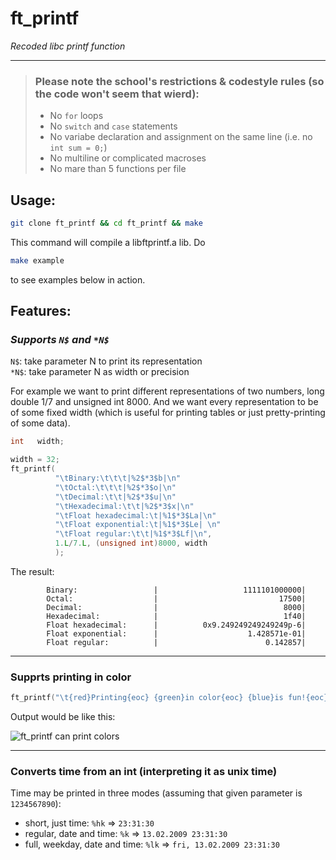# ft_printf
_Recoded libc printf function_
  
  ___
    
> ### Please note the school's restrictions & codestyle rules (so the code won't seem that wierd):
> * No `for` loops
> * No `switch` and `case` statements
> * No variabe declaration and assignment on the same line (i.e. no `int sum = 0;`)
> * No multiline or complicated macroses
> * No mare than 5 functions per file

  
  
## Usage:
```bash
git clone ft_printf && cd ft_printf && make
```
This command will compile a libftprintf.a lib.
Do
```bash
make example
```
to see examples below in action.
  
  
## Features:

### _Supports `N$` and `*N$`_
`N$`: take parameter N to print its representation  
`*N$`: take parameter N as width or precision
  
For example we want to print different representations of two numbers, long double 1/7 and unsigned int 8000.
And we want every representation to be of some fixed width (which is useful for printing tables or just pretty-printing of some data). 

```C
int   width;

width = 32;
ft_printf(
          "\tBinary:\t\t\t|%2$*3$b|\n"
          "\tOctal:\t\t\t|%2$*3$o|\n"
          "\tDecimal:\t\t|%2$*3$u|\n"
          "\tHexadecimal:\t\t|%2$*3$x|\n"
          "\tFloat hexadecimal:\t|%1$*3$La|\n"
          "\tFloat exponential:\t|%1$*3$Le| \n"
          "\tFloat regular:\t\t|%1$*3$Lf|\n",
          1.L/7.L, (unsigned int)8000, width
          );
```

The result:
```
        Binary:                 |                   1111101000000|
        Octal:                  |                           17500|
        Decimal:                |                            8000|
        Hexadecimal:            |                            1f40|
        Float hexadecimal:      |          0x9.249249249249249p-6|
        Float exponential:      |                    1.428571e-01| 
        Float regular:          |                        0.142857|
```

___  
### Supprts printing in color
  
```C
ft_printf("\t{red}Printing{eoc} {green}in color{eoc} {blue}is fun!{eoc}\n");
```
Output would be like this:


![ft_printf can print colors](https://s399sas.storage.yandex.net/rdisk/1db162bb31ad4b183db0a4ba6eb546b79ce2c2904cafe75c515de598923ad5b4/5ef2c36d/Hbz9wW-jLxs82N0pxBbacSWmBYIPRstBSfHGGiUKb_IOIFVA9iHgHyMr0ZVrj2BDbEW_GdjxsrqdkOe82_ykyA==?uid=31364244&filename=ft_printf_colors.png&disposition=inline&hash=&limit=0&content_type=image%2Fpng&tknv=v2&owner_uid=31364244&etag=7b8da2a45c1f77a80ec4135202eaa6a3&fsize=2547&media_type=image&hid=cfb8bac3f252a3d4d2912c03f56e8304&rtoken=58QssgZTAffA&force_default=yes&ycrid=na-1651c39f6d4b380bf9cf9df5364840d6-downloader17e&ts=5a8cbc666b300&s=12ae0270d751dfe4a42e1db267b55af05ffe03d56157599888f03b8404621aa9&pb=U2FsdGVkX1_KHjtHI59Ie2l4OoegYg4tZG95nN3Iv3PsaP5nOf65bgm63GWh6ZIzfKAWIDTRehhZUnnlkc69Tc_kJLa2wx9nco-t7_BR8DE)

___
  
### Converts time from an int (interpreting it as unix time)

Time may be printed in three modes (assuming that given parameter is `1234567890`):
* short, just time: `%hk` => `23:31:30`
* regular, date and time: `%k` => `13.02.2009 23:31:30`
* full, weekday, date and time: `%lk` => `fri, 13.02.2009 23:31:30`
  
